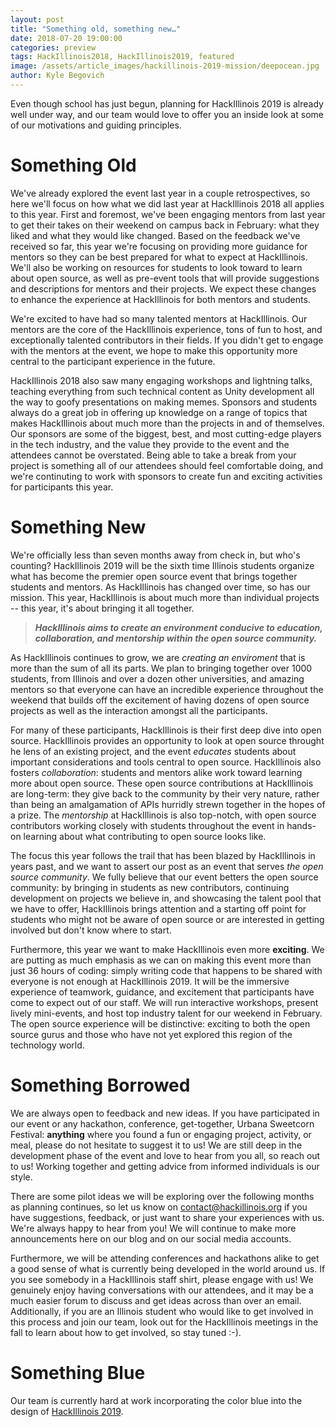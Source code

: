 ```yaml
---
layout: post
title: "Something old, something new…"
date: 2018-07-20 19:00:00
categories: preview
tags: HackIllinois2018, HackIllinois2019, featured
image: /assets/article_images/hackillinois-2019-mission/deepocean.jpg
author: Kyle Begovich
---
```


Even though school has just begun, planning for HackIllinois 2019 is already well under way, and our team would love to offer you an inside look at some of our motivations and guiding principles.

# Something Old

We've already explored the event last year in a couple retrospectives, so here we'll focus on how what we did last year at HackIllinois 2018 all applies to this year. First and foremost, we've been engaging mentors from last year to get their takes on their weekend on campus back in February: what they liked and what they would like changed. Based on the feedback we've received so far, this year we're focusing on providing more guidance for mentors so they can be best prepared for what to expect at HackIllinois. We'll also be working on resources for students to look toward to learn about open source, as well as pre-event tools that will provide suggestions and descriptions for mentors and their projects. We expect these changes to enhance the experience at HackIllinois for both mentors and students.

We're excited to have had so many talented mentors at HackIllinois. Our mentors are the core of the HackIllinois experience, tons of fun to host, and exceptionally talented contributors in their fields. If you didn't get to engage with the mentors at the event, we hope to make this opportunity more central to the participant experience in the future.

HackIllinois 2018 also saw many engaging workshops and lightning talks, teaching everything from such technical content as Unity development all the way to goofy presentations on making memes. Sponsors and students always do a great job in offering up knowledge on a range of topics that makes HackIllinois about much more than the projects in and of themselves. Our sponsors are some of the biggest, best, and most cutting-edge players in the tech industry, and the value they provide to the event and the attendees cannot be overstated. Being able to take a break from your project is something all of our attendees should feel comfortable doing, and we're continuting to work with sponsors to create fun and exciting activities for participants this year.

# Something New

We're officially less than seven months away from check in, but who's counting? HackIllinois 2019 will be the sixth time Illinois students organize what has become the premier open source event that brings together students and mentors. As HackIllinois has changed over time, so has our mission. This year, HackIllinois is about much more than individual projects -- this year, it's about bringing it all together.

>**_HackIllinois aims to create an environment conducive to education, collaboration, and mentorship within the open source community._**

As HackIllinois continues to grow, we are _creating an enviroment_  that is more than the sum of all its parts. We plan to bringing together over 1000 students, from Illinois and over a dozen other universities, and amazing mentors so that everyone can have an incredible experience throughout the weekend that builds off the excitement of having dozens of open source projects as well as the interaction amongst all the participants.

For many of these participants, HackIllinois is their first deep dive into open source. HackIllinois provides an opportunity to look at open source throught he lens of an existing project, and the event _educates_ students about important considerations and tools central to open source. HackIllinois also fosters _collaboration_: students and mentors alike work toward learning more about open source. These open source contributions at HackIllinois are long-term: they give back to the community by their very nature, rather than being an amalgamation of APIs hurridly strewn together in the hopes of a prize. The _mentorship_ at HackIllinois is also top-notch, with open source contributors working closely with students throughout the event in hands-on learning about what contributing to open source looks like.

The focus this year follows the trail that has been blazed by HackIllinois in years past, and we want to assert our post as an event that serves _the open source community_. We fully believe that our event betters the open source community: by bringing in students as new contributors, continuing development on projects we believe in, and showcasing the talent pool that we have to offer, HackIllinois brings attention and a starting off point for students who might not be aware of open source or are interested in getting involved but don't know where to start.

Furthermore, this year we want to make HackIllinois even more **exciting**. We are putting as much emphasis as we can on making this event more than just 36 hours of coding: simply writing code that happens to be shared with everyone is not enough at HackIllinois 2019. It will be the immersive experience of teamwork, guidance, and excitement that participants have come to expect out of our staff. We will run interactive workshops, present lively mini-events, and host top industry talent for our weekend in February. The open source experience will be distinctive: exciting to both the open source gurus and those who have not yet explored this region of the technology world.

# Something Borrowed

We are always open to feedback and new ideas. If you have participated in our event or any hackathon, conference, get-together, Urbana Sweetcorn Festival: **anything** where you found a fun or engaging project, activity, or meal, please do not hesitate to suggest it to us! We are still deep in the development phase of the event and love to hear from you all, so reach out to us! Working together and getting advice from informed individuals is our style.

There are some pilot ideas we will be exploring over the following months as planning continues, so let us know on contact@hackillinois.org if you have suggestions, feedback, or just want to share your experiences with us. We're always happy to hear from you! We will continue to make more announcements here on our blog and on our social media accounts.

Furthermore, we will be attending conferences and hackathons alike to get a good sense of what is currently being developed in the world around us. If you see somebody in a HackIllinois staff shirt, please engage with us! We genuinely enjoy having conversations with our attendees, and it may be a much easier forum to discuss and get ideas across than over an email. Additionally, if you are an Illinois student who would like to get involved in this process and join our team, look out for the HackIllinois meetings in the fall to learn about how to get involved, so stay tuned :-).

# Something Blue

Our team is currently hard at work incorporating the color blue into the design of [HackIllinois 2019](https://hackillinois.org).
